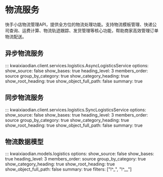# 物流服务

快手小店物流管理API，提供全方位的物流处理功能。支持物流模板管理、快递公司查询、运费计算、物流轨迹跟踪、发货管理等核心功能，帮助商家高效管理订单物流配送。

## 异步物流服务

::: kwaixiaodian.client.services.logistics.AsyncLogisticsService
    options:
      show_source: false
      show_bases: true
      heading_level: 3
      members_order: source
      group_by_category: true
      show_category_heading: true
      show_root_heading: true
      show_object_full_path: false
      summary: true

## 同步物流服务

::: kwaixiaodian.client.services.logistics.SyncLogisticsService
    options:
      show_source: false
      show_bases: true
      heading_level: 3
      members_order: source
      group_by_category: true
      show_category_heading: true
      show_root_heading: true
      show_object_full_path: false
      summary: true

## 物流数据模型

::: kwaixiaodian.models.logistics
    options:
      show_source: false
      show_bases: true
      heading_level: 3
      members_order: source
      group_by_category: true
      show_category_heading: true
      show_root_heading: true
      show_object_full_path: false
      summary: true
      filters: ["!^_", "!^__"]